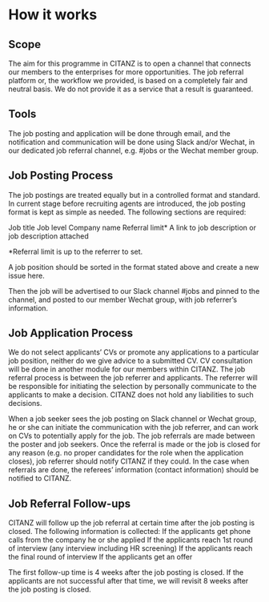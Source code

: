 # How it works

## Scope

The aim for this programme in CITANZ is to open a channel that connects our members to the enterprises for more opportunities. The job referral platform or, the workflow we provided, is based on a completely fair and neutral basis. We do not provide it as a service that a result is guaranteed.

## Tools

The job posting and application will be done through email, and the notification and communication will be done using Slack and/or Wechat, in our dedicated job referral channel, e.g. #jobs or the Wechat member group.

## Job Posting Process

The job postings are treated equally but in a controlled format and standard. In current stage before recruiting agents are introduced, the job posting format is kept as simple as needed. The following sections are required:

Job title
Job level
Company name
Referral limit*
A link to job description or job description attached

*Referral limit is up to the referrer to set.

A job position should be sorted in the format stated above and create a new issue here.

Then the job will be advertised to our Slack channel #jobs and pinned to the channel, and posted to our member Wechat group, with job referrer’s information. 

## Job Application Process

We do not select applicants’ CVs or promote any applications to a particular job position, neither do we give advice to a submitted CV. CV consultation will be done in another module for our members within CITANZ. The job referral process is between the job referrer and applicants. The referrer will be responsible for initiating the selection by personally communicate to the applicants to make a decision. CITANZ does not hold any liabilities to such decisions.

When a job seeker sees the job posting on Slack channel or Wechat group, he or she can initiate the communication with the job referrer, and can work on CVs to potentially apply for the job. The job referrals are made between the poster and job seekers. Once the referral is made or the job is closed for any reason (e.g. no proper candidates for the role when the application closes), job referrer should notify CITANZ if they could. In the case when referrals are done, the referees’ information (contact information) should be notified to CITANZ.

## Job Referral Follow-ups

CITANZ will follow up the job referral at certain time after the job posting is closed. The following information is collected:
If the applicants get phone calls from the company he or she applied
If the applicants reach 1st round of interview (any interview including HR screening)
If the applicants reach the final round of interview
If the applicants get an offer

The first follow-up time is 4 weeks after the job posting is closed. If the applicants are not successful after that time, we will revisit 8 weeks after the job posting is closed.

